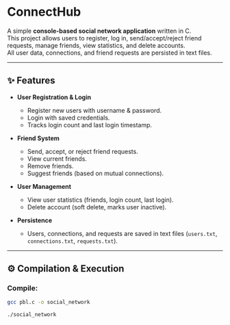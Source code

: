 # ConnectHub

A simple **console-based social network application** written in C.  
This project allows users to register, log in, send/accept/reject friend requests, manage friends, view statistics, and delete accounts.  
All user data, connections, and friend requests are persisted in text files.

---

## ✨ Features
- **User Registration & Login**
  - Register new users with username & password.
  - Login with saved credentials.
  - Tracks login count and last login timestamp.

- **Friend System**
  - Send, accept, or reject friend requests.
  - View current friends.
  - Remove friends.
  - Suggest friends (based on mutual connections).

- **User Management**
  - View user statistics (friends, login count, last login).
  - Delete account (soft delete, marks user inactive).
  
- **Persistence**
  - Users, connections, and requests are saved in text files (`users.txt`, `connections.txt`, `requests.txt`).

---


## ⚙️ Compilation & Execution

### Compile:
  ```bash
 gcc pbl.c -o social_network

 ./social_network





